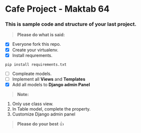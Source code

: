 # Cafe Project - Maktab 64
### This is sample code and structure of your last project.
> **Please do what is said:**
- [x] Everyone fork this repo.
- [x] Create your virtualenv.
- [x] Install requrements.
```
pip install requirements.txt
```
- [ ] Compleate models.
- [ ] Implement all **Views** and **Templates**
- [x] Add all models to **Django admin Panel**

>**Note:**
1. Only use class view.
2. In Table model, complete the property.
3. Customize Django admin panel

>**Please do your best** :+1:
